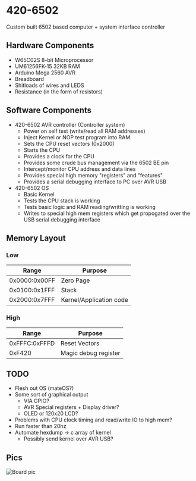 # 420-6502
Custom built 6502 based computer + system interface controller

## Hardware Components
* W65C02S 8-bit Microprocessor
* UM61256FK-15 32KB RAM 
* Arduino Mega 2560 AVR 
* Breadboard
* Shitloads of wires and LEDS
* Resistance (in the form of resistors)

## Software Components
* 420-6502 AVR controller (Controller system)
  * Power on self test (write/read all RAM addresses)
  * Inject Kernel or NOP test program into RAM 
  * Sets the CPU reset vectors (0x2000)
  * Starts the CPU
  * Provides a clock for the CPU
  * Provides some crude bus management via the 6502 BE pin
  * Intercept/monitor CPU address and data lines
  * Provides special high memory "registers" and "features"
  * Provides a serial debugging interface to PC over AVR USB
* 420-6502 OS 
  * Basic Kernel
  * Tests the CPU stack is working 
  * Tests basic logic and RAM reading/writting is working
  * Writes to special high mem registers which get propogated over the USB serial debugging interface

## Memory Layout
### Low
| Range  | Purpose |
| ------------- | ------------- |
| 0x0000:0x00FF | Zero Page     |
| 0x0100:0x1FFF | Stack         |
| 0x2000:0x7FFF | Kernel/Application code |

### High
| Range  | Purpose |
| ------------- | ------------- |
| 0xFFFC:0xFFFD | Reset Vectors |
| 0xF420        | Magic debug register |

## TODO
* Flesh out OS (mateOS?) 
* Some sort of graphical output
  * VIA GPIO?
  * AVR Special registers + Display driver?
  * OLED or 120x20 LCD?
* Problems with CPU clock timing and read/write IO to high mem?
* Run faster than 20hz
* Automate hexdump -> c array of kernel
  * Possibly send kernel over AVR USB?

## Pics
![Board pic](/pic.png)

